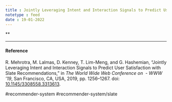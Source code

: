 ```yaml
---
title : Jointly Leveraging Intent and Interaction Signals to Predict User Satisfaction with Slate Recommendation
notetype : feed
date : 19-01-2022
---
```



**




---
#### Reference

R. Mehrotra, M. Lalmas, D. Kenney, T. Lim-Meng, and G. Hashemian, “Jointly Leveraging Intent and Interaction Signals to Predict User Satisfaction with Slate Recommendations,” in _The World Wide Web Conference on  - WWW ’19_, San Francisco, CA, USA, 2019, pp. 1256–1267. doi: [10.1145/3308558.3313613](https://doi.org/10.1145/3308558.3313613).

#recommender-system #recommender-system/slate 